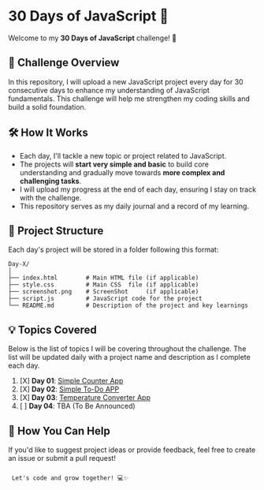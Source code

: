 # 30 Days of JavaScript 🚀

Welcome to my **30 Days of JavaScript** challenge! 🎉

## 📅 Challenge Overview

In this repository, I will upload a new JavaScript project every day for 30 consecutive days to enhance my understanding of JavaScript fundamentals. This challenge will help me strengthen my coding skills and build a solid foundation.

## 🛠️ How It Works

- Each day, I'll tackle a new topic or project related to JavaScript.
- The projects will **start very simple and basic** to build core understanding and gradually move towards **more complex and challenging tasks**.
- I will upload my progress at the end of each day, ensuring I stay on track with the challenge.
- This repository serves as my daily journal and a record of my learning.


## 📁 Project Structure

Each day's project will be stored in a folder following this format:

```
Day-X/
│
├── index.html        # Main HTML file (if applicable)
├── style.css         # Main CSS  file (if applicable)
├── screenshot.png    # ScreenShot     (if applicable)
├── script.js         # JavaScript code for the project
└── README.md         # Description of the project and key learnings
```

## 💡 Topics Covered

Below is the list of topics I will be covering throughout the challenge. The list will be updated daily with a project name and description as I complete each day.

1. [X]  **Day 01**:  [Simple Counter App](https://github.com/VaibhavKatariya/30DaysOfJavaScript/tree/main/Day-1)
2. [X]  **Day 02**:  [Simple To-Do APP](https://github.com/VaibhavKatariya/30DaysOfJavaScript/tree/main/Day-2)
3. [X]  **Day 03**:  [Temperature Converter App](https://github.com/VaibhavKatariya/30DaysOfJavaScript/tree/main/Day-3)
4. [ ]  **Day 04**: TBA (To Be Announced)

## 🤝 How You Can Help

If you'd like to suggest project ideas or provide feedback, feel free to create an issue or submit a pull request!

### 

```
 Let's code and grow together! 💻✨ 
```
